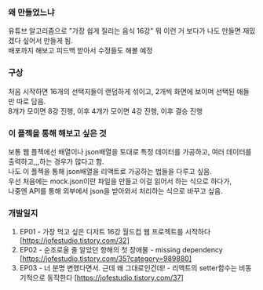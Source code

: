 ### 왜 만들었느냐  
유튜브 알고리즘으로 "가장 쉽게 질리는 음식 16강" 뭐 이런 거 보다가 나도 만들면 재밌겠다 싶어서 만들게 됨.  
배포까지 해보고 피드백 받아서 수정들도 해볼 예정

### 구상
처음 시작하면 16개의 선택지들이 랜덤하게 섞이고, 2개씩 화면에 보이며 선택된 애들만 따로 담음.  
8개가 모이면 8강 진행, 이후 4개가 모이면 4강 진행, 이후 결승 진행

### 이 플젝을 통해 해보고 싶은 것
보통 웹 플젝에선 배열이나 json배열을 토대로 특정 데이터를 가공하고, 여러 데이터를 출력하고,,,하는 경우가 많다고 함.  
나도 이 플젝을 통해 json배열을 리액트로 가공하는 법들을 다루고 싶음.  
우선 처음에는 mock.json이란 파일을 만들고 이걸 읽어서 하는 식으로 하다가,  
나중엔 API를 통해 외부에서 json을 받아와서 처리하는 식으로 바꾸고 싶음.

### 개발일지
1. EP01 - 가장 먹고 싶은 디저트 16강 월드컵 웹 프로젝트를 시작하다  [https://jofestudio.tistory.com/32]  
2. EP02 - 순조로울 줄 알았던 항해의 첫 장애물 - missing dependency [https://jofestudio.tistory.com/35?category=989880]
3. EP03 - 너 분명 변했다면서. 근데 왜 그대로인건데! - 리액트의 setter함수는 비동기적으로 동작한다 [https://jofestudio.tistory.com/37]
